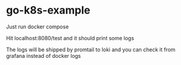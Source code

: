 # go-k8s-example
Just run docker compose

Hit localhost:8080/test and it should print some logs

The logs will be shipped by promtail to loki and you can check it from grafana instead of docker logs

